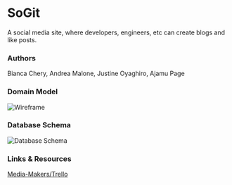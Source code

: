 # SoGit

A social media site, where developers, engineers, etc can create blogs and like posts. 

### Authors
Bianca Chery, Andrea Malone, Justine Oyaghiro, Ajamu Page

### Domain Model
![Wireframe](https://github.com/Media-Makers/SoGit/assets/127991428/75bf8a73-6419-410a-ac24-28a37c0f7818)

### Database Schema
![Database Schema](https://github.com/Media-Makers/SoGit/assets/127991428/a763613f-fcb2-4450-98b3-10fec18c80d9)

### Links & Resources
[Media-Makers/Trello](https://trello.com/b/90KB3KYT/media-makers-web-design-development)
